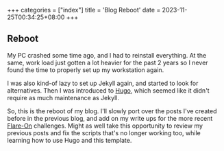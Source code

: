 +++
categories = ["index"]
title = 'Blog Reboot'
date = 2023-11-25T00:34:25+08:00
+++

## Reboot

My PC crashed some time ago, and I had to reinstall everything. At the same,
work load just gotten a lot heavier for the past 2 years so I never found
the time to properly set up my workstation again.

I was also kind-of lazy to set up Jekyll again, and started to look for
alternatives. Then I was introduced to [Hugo](https://gohugo.io), which seemed
like it didn't require as much maintenance as Jekyll.

So, this is the reboot of my blog. I'll slowly port over the posts I've created
before in the previous blog, and add on my write ups for the more recent 
[Flare-On](https://flare-on.com) challenges. Might as well take this opportunity
to review my previous posts and fix the scripts that's no longer working too,
while learning how to use Hugo and this template.
